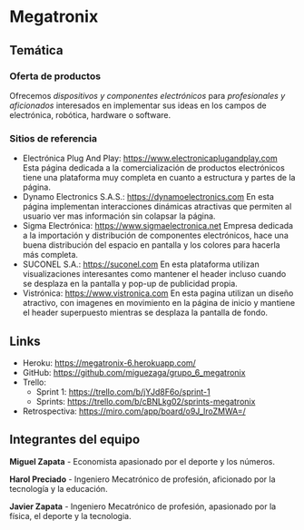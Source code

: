 # Megatronix

## Temática

### Oferta de productos
Ofrecemos *dispositivos y componentes electrónicos* para *profesionales y aficionados* interesados en implementar sus ideas en los campos de electrónica, robótica, hardware o software.

### Sitios de referencia
- Electrónica Plug And Play: https://www.electronicaplugandplay.com
    Esta página dedicada a la comercialización de productos electrónicos tiene una plataforma muy completa en cuanto a estructura y partes de la página.
- Dynamo Electronics S.A.S.: https://dynamoelectronics.com
    En esta página implementan interacciones dinámicas atractivas que permiten al usuario ver mas información sin colapsar la página. 
- Sigma Electrónica: https://www.sigmaelectronica.net
    Empresa dedicada a la  importación y distribución de componentes electrónicos, hace una buena distribución del espacio en pantalla y los colores para hacerla más completa.
- SUCONEL S.A.: https://suconel.com
    En esta plataforma utilizan visualizaciones interesantes como mantener el header incluso cuando se desplaza en la pantalla y pop-up de publicidad propia.
- Vistrónica: https://www.vistronica.com
    En esta pagina utilizan un diseño atractivo, con imagenes en movimiento en la página de inicio y mantiene el header superpuesto mientras se desplaza la pantalla de fondo.

## Links
- Heroku: https://megatronix-6.herokuapp.com/
- GitHub: https://github.com/miguezaga/grupo_6_megatronix
- Trello: 
	- Sprint 1: https://trello.com/b/jYJd8F6o/sprint-1
	- Sprints: https://trello.com/b/cBNLkg02/sprints-megatronix
- Retrospectiva: https://miro.com/app/board/o9J_lroZMWA=/

## Integrantes del equipo
**Miguel Zapata** - Economista apasionado por el deporte y los números.

**Harol Preciado** - Ingeniero Mecatrónico de profesión, aficionado por la tecnología y la educación.

**Javier Zapata** - Ingeniero Mecatrónico de profesión, apasionado por la física, el deporte y la tecnologia.
